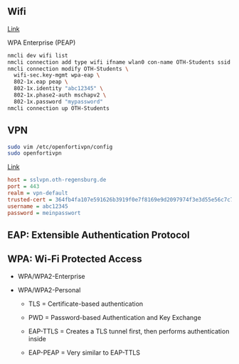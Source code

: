 ## Wifi

[Link](https://rzwww.oth-regensburg.de/supportwiki/doku.php?id=en:public:wlan:linux)

WPA Enterprise (PEAP)
```bash
nmcli dev wifi list
nmcli connection add type wifi ifname wlan0 con-name OTH-Students ssid "OTH-Students" # first add profile
nmcli connection modify OTH-Students \
  wifi-sec.key-mgmt wpa-eap \
  802-1x.eap peap \
  802-1x.identity "abc12345" \
  802-1x.phase2-auth mschapv2 \
  802-1x.password "mypassword"
nmcli connection up OTH-Students
```

## VPN

```bash
sudo vim /etc/openfortivpn/config
sudo openfortivpn
```
[Link](https://rzwww.oth-regensburg.de/supportwiki/doku.php?id=public:netz:vpn_forticlient_linux)

```ini
host = sslvpn.oth-regensburg.de
port = 443
realm = vpn-default
trusted-cert = 364fb4fa107e591626b3919f0e7f8169e9d2097974f3e3d55e56c7c756a1f94a
username = abc12345
password = meinpasswort
```


## EAP: Extensible Authentication Protocol

## WPA: Wi-Fi Protected Access
* WPA/WPA2-Enterprise
* WPA/WPA2-Personal

  * TLS = Certificate-based authentication
  * PWD = Password-based Authentication and Key Exchange
  * EAP-TTLS = Creates a TLS tunnel first, then performs authentication inside
  
  * EAP-PEAP  = Very similar to EAP-TTLS

